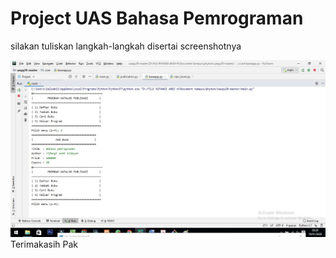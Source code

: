 # Project UAS Bahasa Pemrograman
silakan tuliskan langkah-langkah disertai screenshotnya

![](SCREENSHOT.jpg)
Terimakasih Pak
